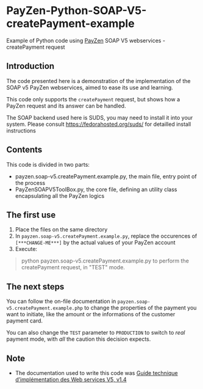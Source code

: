 # PayZen-Python-SOAP-V5-createPayment-example
Example of Python code using [PayZen](https://payzen.eu/) SOAP V5 webservices - createPayment request


## Introduction
The code presented here is a demonstration of the implementation of the SOAP v5 PayZen webservices, aimed to ease its use and learning.

This code only supports the `createPayment` request, but shows how a PayZen request and its answer can be handled.

The SOAP backend used here is SUDS, you may need to install it into your system. Please consult https://fedorahosted.org/suds/ for detailled install instructions


## Contents
This code is divided in two parts:
* payzen.soap-v5.createPayment.example.py, the main file, entry point of the process
* PayZenSOAPV5ToolBox.py, the core file, defining an utility class encapsulating all the PayZen logics


## The first use
1. Place the files on the same directory
2. In `payzen.soap-v5.createPayment.example.py`, replace the occurences of `[***CHANGE-ME***]` by the actual values of your PayZen account
3. Execute:
> python payzen.soap-v5.createPayment.example.py
to perform the createPayment request, in "TEST" mode.


## The next steps
You can follow the on-file documentation in `payzen.soap-v5.createPayment.example.php` to change the properties of the payment you want to initiate, like the amount or the informations of the customer payment card.

You can also change the `TEST` parameter to `PRODUCTION` to switch to _real_ payment mode, with *all* the caution this decision expects.


## Note
* The documentation used to write this code was [Guide technique d’implémentation des Web services V5, v1.4](https://payzen.io)




